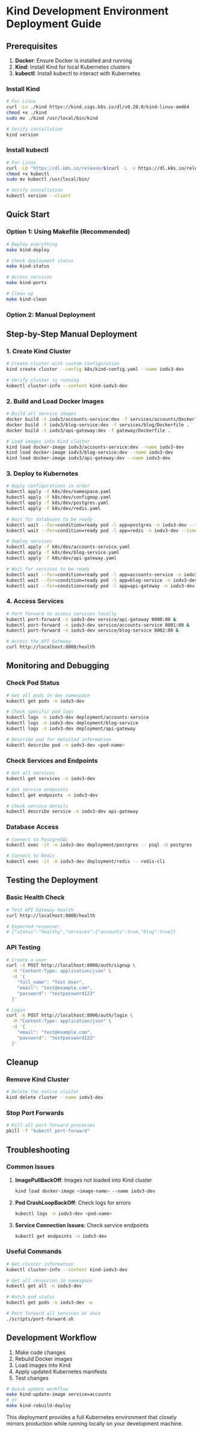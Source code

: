 # Kind Development Environment Deployment Guide

## Prerequisites

1. **Docker**: Ensure Docker is installed and running
2. **Kind**: Install Kind for local Kubernetes clusters
3. **kubectl**: Install kubectl to interact with Kubernetes

### Install Kind

```bash
# For Linux
curl -Lo ./kind https://kind.sigs.k8s.io/dl/v0.20.0/kind-linux-amd64
chmod +x ./kind
sudo mv ./kind /usr/local/bin/kind

# Verify installation
kind version
```

### Install kubectl

```bash
# For Linux
curl -LO "https://dl.k8s.io/release/$(curl -L -s https://dl.k8s.io/release/stable.txt)/bin/linux/amd64/kubectl"
chmod +x kubectl
sudo mv kubectl /usr/local/bin/

# Verify installation
kubectl version --client
```

## Quick Start

### Option 1: Using Makefile (Recommended)

```bash
# Deploy everything
make kind-deploy

# Check deployment status
make kind-status

# Access services
make kind-ports

# Clean up
make kind-clean
```

### Option 2: Manual Deployment

## Step-by-Step Manual Deployment

### 1. Create Kind Cluster

```bash
# Create cluster with custom configuration
kind create cluster --config k8s/kind-config.yaml --name iodv3-dev

# Verify cluster is running
kubectl cluster-info --context kind-iodv3-dev
```

### 2. Build and Load Docker Images

```bash
# Build all service images
docker build -t iodv3/accounts-service:dev -f services/accounts/Dockerfile .
docker build -t iodv3/blog-service:dev -f services/blog/Dockerfile .
docker build -t iodv3/api-gateway:dev -f gateway/Dockerfile .

# Load images into Kind cluster
kind load docker-image iodv3/accounts-service:dev --name iodv3-dev
kind load docker-image iodv3/blog-service:dev --name iodv3-dev
kind load docker-image iodv3/api-gateway:dev --name iodv3-dev
```

### 3. Deploy to Kubernetes

```bash
# Apply configurations in order
kubectl apply -f k8s/dev/namespace.yaml
kubectl apply -f k8s/dev/configmap.yaml
kubectl apply -f k8s/dev/postgres.yaml
kubectl apply -f k8s/dev/redis.yaml

# Wait for databases to be ready
kubectl wait --for=condition=ready pod -l app=postgres -n iodv3-dev --timeout=300s
kubectl wait --for=condition=ready pod -l app=redis -n iodv3-dev --timeout=300s

# Deploy services
kubectl apply -f k8s/dev/accounts-service.yaml
kubectl apply -f k8s/dev/blog-service.yaml
kubectl apply -f k8s/dev/api-gateway.yaml

# Wait for services to be ready
kubectl wait --for=condition=ready pod -l app=accounts-service -n iodv3-dev --timeout=300s
kubectl wait --for=condition=ready pod -l app=blog-service -n iodv3-dev --timeout=300s
kubectl wait --for=condition=ready pod -l app=api-gateway -n iodv3-dev --timeout=300s
```

### 4. Access Services

```bash
# Port forward to access services locally
kubectl port-forward -n iodv3-dev service/api-gateway 8000:80 &
kubectl port-forward -n iodv3-dev service/accounts-service 8001:80 &
kubectl port-forward -n iodv3-dev service/blog-service 8002:80 &

# Access the API Gateway
curl http://localhost:8000/health
```

## Monitoring and Debugging

### Check Pod Status

```bash
# Get all pods in dev namespace
kubectl get pods -n iodv3-dev

# Check specific pod logs
kubectl logs -n iodv3-dev deployment/accounts-service
kubectl logs -n iodv3-dev deployment/blog-service
kubectl logs -n iodv3-dev deployment/api-gateway

# Describe pod for detailed information
kubectl describe pod -n iodv3-dev <pod-name>
```

### Check Services and Endpoints

```bash
# Get all services
kubectl get services -n iodv3-dev

# Get service endpoints
kubectl get endpoints -n iodv3-dev

# Check service details
kubectl describe service -n iodv3-dev api-gateway
```

### Database Access

```bash
# Connect to PostgreSQL
kubectl exec -it -n iodv3-dev deployment/postgres -- psql -U postgres -d iodv3_accounts

# Connect to Redis
kubectl exec -it -n iodv3-dev deployment/redis -- redis-cli
```

## Testing the Deployment

### Basic Health Check

```bash
# Test API Gateway health
curl http://localhost:8000/health

# Expected response:
# {"status":"healthy","services":{"accounts":true,"blog":true}}
```

### API Testing

```bash
# Create a user
curl -X POST http://localhost:8000/auth/signup \
  -H "Content-Type: application/json" \
  -d '{
    "full_name": "Test User",
    "email": "test@example.com",
    "password": "testpassword123"
  }'

# Login
curl -X POST http://localhost:8000/auth/login \
  -H "Content-Type: application/json" \
  -d '{
    "email": "test@example.com",
    "password": "testpassword123"
  }'
```

## Cleanup

### Remove Kind Cluster

```bash
# Delete the entire cluster
kind delete cluster --name iodv3-dev
```

### Stop Port Forwards

```bash
# Kill all port-forward processes
pkill -f "kubectl port-forward"
```

## Troubleshooting

### Common Issues

1. **ImagePullBackOff**: Images not loaded into Kind cluster
   ```bash
   kind load docker-image <image-name> --name iodv3-dev
   ```

2. **Pod CrashLoopBackOff**: Check logs for errors
   ```bash
   kubectl logs -n iodv3-dev <pod-name>
   ```

3. **Service Connection Issues**: Check service endpoints
   ```bash
   kubectl get endpoints -n iodv3-dev
   ```

### Useful Commands

```bash
# Get cluster information
kubectl cluster-info --context kind-iodv3-dev

# Get all resources in namespace
kubectl get all -n iodv3-dev

# Watch pod status
kubectl get pods -n iodv3-dev -w

# Port forward all services at once
./scripts/port-forward.sh
```

## Development Workflow

1. Make code changes
2. Rebuild Docker images
3. Load images into Kind
4. Apply updated Kubernetes manifests
5. Test changes

```bash
# Quick update workflow
make kind-update-image service=accounts
# or
make kind-rebuild-deploy
```

This deployment provides a full Kubernetes environment that closely mirrors production while running locally on your development machine.
